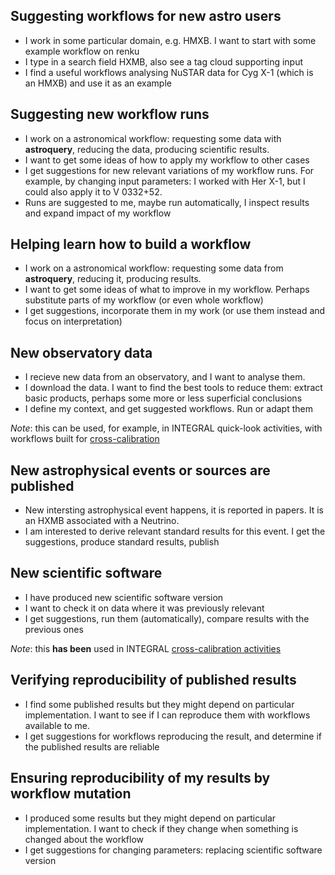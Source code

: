 ## Suggesting workflows for new astro users

* I work in some particular domain, e.g. HMXB. I want to start with some example workflow on renku
* I type in a search field HXMB, also see a tag cloud supporting input
* I find a useful workflows analysing NuSTAR data for Cyg X-1 (which is an HMXB) and use it as an example

## Suggesting new workflow runs

* I work on a astronomical workflow: requesting some data with **astroquery**, reducing the data, producing scientific results.
* I want to get some ideas of how to apply my workflow to other cases
* I get suggestions for new relevant variations of my workflow runs. For example, by changing input parameters: I worked with Her X-1, but I could also apply it to V 0332+52.
* Runs are suggested to me, maybe run automatically, I inspect results and expand impact of my workflow


## Helping learn how to build a workflow

* I work on a astronomical workflow: requesting some data from **astroquery**, reducing it, producing results.
* I want to get some ideas of what to improve in my workflow. Perhaps substitute parts of my workflow (or even whole workflow)
* I get suggestions, incorporate them in my work (or use them instead and focus on interpretation)


## New observatory data

* I recieve new data from an observatory, and I want to analyse them.
* I download the data. I want to find the best tools to reduce them: extract basic products, perhaps some more or less superficial conclusions
* I define my context, and get suggested workflows. Run or adapt them

*Note*: this can be used, for example, in INTEGRAL quick-look activities, with workflows built for [cross-calibration](https://indico.ict.inaf.it/event/1001/contributions/10148/)

## New astrophysical events or sources are published

* New intersting astrophysical event happens, it is reported in papers. It is an HXMB associated with a Neutrino.
* I am interested to derive relevant standard results for this event. I get the suggestions, produce standard results, publish

## New scientific software

* I have produced new scientific software version
* I want to check it on data where it was previously relevant
* I get suggestions, run them (automatically), compare results with the previous ones

*Note*: this **has been** used in INTEGRAL [cross-calibration activities](https://indico.ict.inaf.it/event/1001/contributions/10148/)

## Verifying reproducibility of published results 

* I find some published results but they might depend on particular implementation. I want to see if I can reproduce them with workflows available to me.
* I get suggestions for workflows reproducing the result, and determine if the published results are reliable

## Ensuring reproducibility of my results by workflow mutation

* I produced some results but they might depend on particular implementation. I want to check if they change when something is changed about the workflow
* I get suggestions for changing parameters: replacing scientific software version


